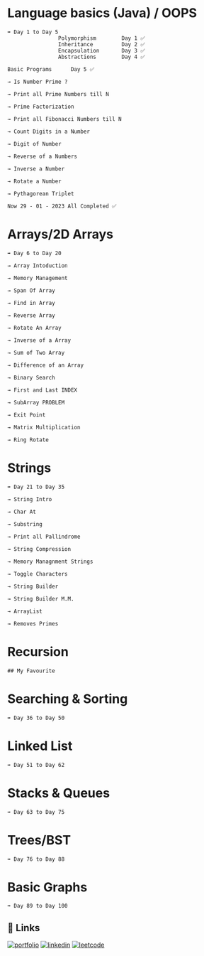 # Language basics (Java) / OOPS

    ➡️ Day 1 to Day 5
                    Polymorphism        Day 1 ✅
                    Inheritance         Day 2 ✅
                    Encapsulation       Day 3 ✅
                    Abstractions        Day 4 ✅

    Basic Programs      Day 5 ✅

    → Is Number Prime ?

    → Print all Prime Numbers till N

    → Prime Factorization

    → Print all Fibonacci Numbers till N

    → Count Digits in a Number

    → Digit of Number

    → Reverse of a Numbers

    → Inverse a Number

    → Rotate a Number

    → Pythagorean Triplet

    Now 29 - 01 - 2023 All Completed ✅

# Arrays/2D Arrays

    ➡️ Day 6 to Day 20

    → Array Intoduction

    → Memory Management

    → Span Of Array

    → Find in Array

    → Reverse Array

    → Rotate An Array

    → Inverse of a Array

    → Sum of Two Array

    → Difference of an Array

    → Binary Search

    → First and Last INDEX

    → SubArray PROBLEM

    → Exit Point

    → Matrix Multiplication

    → Ring Rotate

# Strings

    ➡️ Day 21 to Day 35

    → String Intro

    → Char At

    → Substring

    → Print all Pallindrome

    → String Compression

    → Memory Managnment Strings

    → Toggle Characters

    → String Builder

    → String Builder M.M.

    → ArrayList

    → Removes Primes
    
    
# Recursion 
    ## My Favourite 

# Searching & Sorting

    ➡️ Day 36 to Day 50

# Linked List

    ➡️ Day 51 to Day 62

# Stacks & Queues

    ➡️ Day 63 to Day 75

# Trees/BST

    ➡️ Day 76 to Day 88

# Basic Graphs

    ➡️ Day 89 to Day 100

## 🔗 Links

[![portfolio](https://img.shields.io/badge/my_portfolio-000?style=for-the-badge&logo=ko-fi&logoColor=white)](https://manukaushikk.github.io/Portfolio/)
[![linkedin](https://img.shields.io/badge/linkedin-0A66C2?style=for-the-badge&logo=linkedin&logoColor=white)](https://www.linkedin.com/in/manu-kaushik-430668220/)
[![leetcode](https://img.shields.io/badge/-LeetCode-FFA116?style=for-the-badge&logo=LeetCode&logoColor=black)](https://leetcode.com/codebymanuk/)
